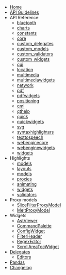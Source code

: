 * [Home](index.md)
* [API Guidelines](api_guidelines.md)
* API Reference
    * [bluetooth](api/bluetooth.md)
    * [charts](api/charts.md)
    * [constants](api/constants.md)
    * [core](api/core.md)
    * [custom_delegates](api/custom_delegates.md)
    * [custom_models](api/custom_models.md)
    * [custom_validators](api/custom_validators.md)
    * [custom_widgets](api/custom_widgets.md)
    * [gui](api/gui.md)
    * [location](api/location.md)
    * [multimedia](api/multimedia.md)
    * [multimediawidgets](api/multimediawidgets.md)
    * [network](api/network.md)
    * [pdf](api/pdf.md)
    * [pdfwidgets](api/pdfwidgets.md)
    * [positioning](api/positioning.md)
    * [qml](api/qml.md)
    * [qthelp](api/qthelp.md)
    * [quick](api/quick.md)
    * [quickwidgets](api/quickwidgets.md)
    * [svg](api/svg.md)
    * [syntaxhighlighters](api/syntaxhighlighters.md)
    * [texttospeech](api/texttospeech.md)
    * [webenginecore](api/webenginecore.md)
    * [webenginewidgets](api/webenginewidgets.md)
    * [widgets](api/widgets.md)
* Highlights
    * [models](features/models.md)
    * [layouts](features/layouts.md)
    * [models](features/models.md)
    * [proxies](features/proxies.md)
    * [animating](features/animating.md)
    * [widgets](features/widgets.md)
    * [validators](features/validators.md)
* Proxy models
    * [SliceFilterProxyModel](features/proxymodels/slicefilterproxymodel.md)
    * [MeltProxyModel](features/proxymodels/meltproxymodel.md)
* Widgets
    * [AstViewer](features/widgets/astviewer.md)
    * [CommandPalette](features/widgets/commandpalette.md)
    * [ConfigWidget](features/widgets/configwidget.md)
    * [FilterHeader](features/widgets/filterheader.md)
    * [RegexEditor](features/widgets/regexeditor.md)
    * [ScrollAreaTocWidget](features/widgets/scrollareatocwidget.md)
* [Delegates](features/delegates.md)
    * [Editors](features/widgets/editors.md)
* [Pandas](features/pandas.md)
* [Changelog](changelog.md)
<!--
        # - scintilla: api/scintilla.md
        # - scxml: api/scxml.md
        # - utils: api/utils.md
 -->
